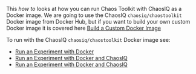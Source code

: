 This *how to* looks at how you can run Chaos Toolkit with ChaosIQ as a Docker image.
We are going to use the ChaosIQ ```chaosiq/chaostoolkit``` Docker image from Docker Hub, but if you want to build your own custom Docker image it is covered here [Build a Custom Docker Image](/chaosiq-on-docker/build-a-custom-docker-image/)

To run with the ChaosIQ ```chaosiq/chaostoolkit``` Docker image see:

* [Run an Experiment with Docker](/chaosiq-on-docker/run-experiment/)
* [Run an Experiment with Docker and ChaosIQ](/chaosiq-on-docker/run-with-chaosiq/)
* [Run an Experiment with Docker and ChaosIQ](/chaosiq-on-docker/run-verification/)

